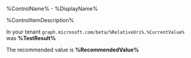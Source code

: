 %ControlName% - %DisplayName%

%ControlItemDescription%

<!--- Results --->

In your tenant `graph.microsoft.com/beta/%RelativeUri%.%CurrentValue%` was **%TestResult%**

The recommended value is **%RecommendedValue%**